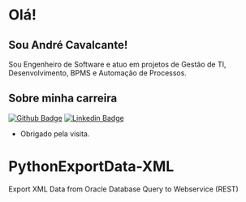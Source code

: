 # Olá!
## Sou André Cavalcante!

Sou Engenheiro de Software e atuo em projetos de Gestão de TI, Desenvolvimento, BPMS e Automação de Processos.

## Sobre minha carreira

[![Github Badge](https://img.shields.io/badge/-Github-000?style=flat-square&logo=Github&logoColor=white&link=https://github.com/szarca)](https://github.com/szarca) [![Linkedin Badge](https://img.shields.io/badge/-LinkedIn-blue?style=flat-square&logo=Linkedin&logoColor=white&link=https://www.linkedin.com/in/andrecavalcante-com/)](https://www.linkedin.com/in/andrecavalcante-com/)

- Obrigado pela visita.

# PythonExportData-XML
Export XML Data from Oracle Database Query to Webservice (REST)
